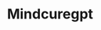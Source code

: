 ---
title: Mindcuregpt
emoji: 🐨
colorFrom: purple
colorTo: red
sdk: gradio
sdk_version: 5.4.0
app_file: app.py
pinned: false
---